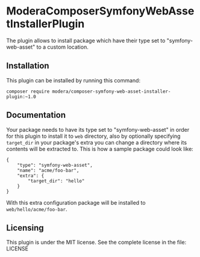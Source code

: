 # ModeraComposerSymfonyWebAssetInstallerPlugin

The plugin allows to install package which have their type set to "symfony-web-asset" to a custom location. 

## Installation

This plugin can be installed by running this command:

    composer require modera/composer-symfony-web-asset-installer-plugin:~1.0

## Documentation

Your package needs to have its type set to "symfony-web-asset" in order for this plugin to install it to `web` directory,
also by optionally specifying `target_dir` in your package's extra you can change a directory where its contents will
be extracted to. This is how a sample package could look like:

    {
        "type": "symfony-web-asset",
        "name": "acme/foo-bar",
        "extra": {
            "target_dir": "hello"
        }
    }

With this extra configuration package will be installed to `web/hello/acme/foo-bar`.

## Licensing

This plugin is under the MIT license. See the complete license in the file:
LICENSE
